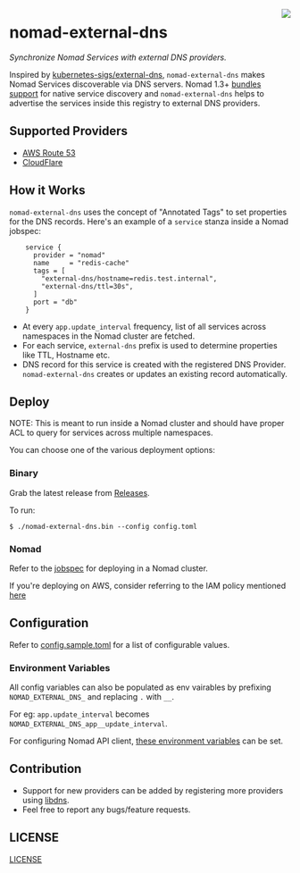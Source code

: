 <a href="https://zerodha.tech"><img src="https://zerodha.tech/static/images/github-badge.svg" align="right" /></a>

# nomad-external-dns

_Synchronize Nomad Services with external DNS providers._

Inspired by [kubernetes-sigs/external-dns](https://github.com/kubernetes-sigs/external-dns), `nomad-external-dns` makes Nomad Services discoverable via DNS servers.
Nomad 1.3+ [bundles support](https://www.hashicorp.com/blog/nomad-1-3-adds-native-service-discovery-and-edge-workload-support) for native service discovery and `nomad-external-dns` helps to advertise the services inside this registry to external DNS providers.

## Supported Providers

* [AWS Route 53](https://aws.amazon.com/route53/)
* [CloudFlare](https://www.cloudflare.com/dns)

## How it Works

`nomad-external-dns` uses the concept of "Annotated Tags" to set properties for the DNS records. Here's an example of a `service` stanza inside a Nomad jobspec:

```hcl
    service {
      provider = "nomad"
      name     = "redis-cache"
      tags = [
        "external-dns/hostname=redis.test.internal",
        "external-dns/ttl=30s",
      ]
      port = "db"
    }
```

- At every `app.update_interval` frequency, list of all services across namespaces in the Nomad cluster are fetched.
- For each service, `external-dns` prefix is used to determine properties like TTL, Hostname etc.
- DNS record for this service is created with the registered DNS Provider. `nomad-external-dns` creates or updates an existing record automatically.

## Deploy

NOTE: This is meant to run inside a Nomad cluster and should have proper ACL to query for services across multiple namespaces.

You can choose one of the various deployment options:

### Binary

Grab the latest release from [Releases](https://github.com/mr-karan/nomad-external-dns/releases).

To run:

```
$ ./nomad-external-dns.bin --config config.toml
```

### Nomad

Refer to the [jobspec](./docs/nomad.md#jobspec) for deploying in a Nomad cluster.

If you're deploying on AWS, consider referring to the IAM policy mentioned [here](./docs/aws.md#iam-policy)

## Configuration

Refer to [config.sample.toml](./config.sample.toml) for a list of configurable values.

### Environment Variables

All config variables can also be populated as env vairables by prefixing `NOMAD_EXTERNAL_DNS_` and replacing `.` with `__`.

For eg: `app.update_interval` becomes `NOMAD_EXTERNAL_DNS_app__update_interval`.

For configuring Nomad API client, [these environment variables](https://www.nomadproject.io/docs/runtime/environment) can be set.

## Contribution

- Support for new providers can be added by registering more providers using [libdns](https://github.com/libdns/libdns).
- Feel free to report any bugs/feature requests.

## LICENSE

[LICENSE](./LICENSE)
